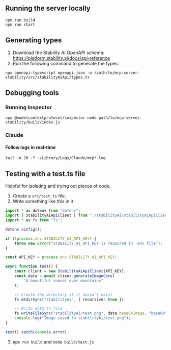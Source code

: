 ## Running the server locally

```
npm run build
npm run start
```

## Generating types

1. Download the Stability AI OpenAPI schema: https://platform.stability.ai/docs/api-reference
2. Run the following command to generate the types:

```
npx openapi-typescript openapi.json -o /path/to/mcp-server-stability/src/stabilityAiApi/types.ts
```

## Debugging tools

### Running Inspector

```
npx @modelcontextprotocol/inspector node path/to/mcp-server-stability/build/index.js
```

### Claude

#### Follow logs in real-time

```
tail -n 20 -f ~/Library/Logs/Claude/mcp*.log
```

## Testing with a test.ts file

Helpful for isolating and trying out pieces of code.

1. Create a `src/test.ts` file.
2. Write something like this in it

```ts
import * as dotenv from "dotenv";
import { StabilityAiApiClient } from "./stabilityAi/stabilityAiApiClient.js";
import * as fs from "fs";

dotenv.config();

if (!process.env.STABILITY_AI_API_KEY) {
	throw new Error("STABILITY_AI_API_KEY is required in .env file");
}

const API_KEY = process.env.STABILITY_AI_API_KEY;

async function test() {
	const client = new StabilityAiApiClient(API_KEY);
	const data = await client.generateImageCore(
		"A beautiful sunset over mountains"
	);

	// Create the directory if it doesn't exist
	fs.mkdirSync("stabilityAi", { recursive: true });

	// Write data to file
	fs.writeFileSync("stabilityAi/test.png", data.base64Image, "base64");
	console.log("Image saved to stabilityAi/test.png");
}

test().catch(console.error);
```

3. `npm run build` and `node build/test.js`
